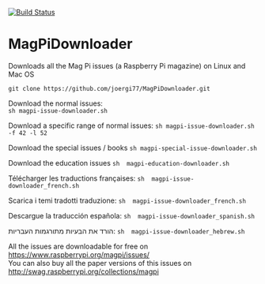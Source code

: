 [![Build Status](https://travis-ci.org/joergi/MagPiDownloader.svg?branch=master)](https://travis-ci.org/joergi/MagPiDownloader)

# MagPiDownloader
Downloads all the Mag Pi issues (a Raspberry Pi magazine) on Linux and Mac OS

  `git clone https://github.com/joergi77/MagPiDownloader.git`   
  
Download the normal issues:  
  `sh magpi-issue-downloader.sh`

Download a specific range of normal issues:
  `sh magpi-issue-downloader.sh -f 42 -l 52`
  
Download the special issues / books 
  `sh magpi-special-issue-downloader.sh`
  
Download the education issues
  `sh  magpi-education-downloader.sh`

Télécharger les traductions françaises:
  `sh  magpi-issue-downloader_french.sh`

Scarica i temi tradotti traduzione:
  `sh  magpi-issue-downloader_french.sh`

Descargue la traducción española:
  `sh  magpi-issue-downloader_spanish.sh`

הורד את הבעיות מתורגמות העבריות:
  `sh  magpi-issue-downloader_hebrew.sh`




All the issues are downloadable for free on https://www.raspberrypi.org/magpi/issues/   
You can also buy all the paper versions of this issues on http://swag.raspberrypi.org/collections/magpi

